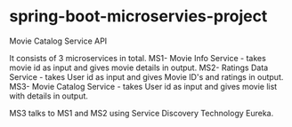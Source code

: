 # spring-boot-microservies-project
Movie Catalog Service API

It consists of 3 microservices in total.
MS1- Movie Info Service - takes movie id as input and gives movie details in output.
MS2- Ratings Data Service - takes User id as input and gives Movie ID's and ratings in output.
MS3- Movie Catalog Service - takes User id as input and gives movie list with details in output.

MS3 talks to MS1 and MS2 using Service Discovery Technology Eureka.
